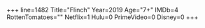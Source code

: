 +++
line=1482
Title="Flinch"
Year=2019
Age="7+"
IMDb=4
RottenTomatoes=""
Netflix=1
Hulu=0
PrimeVideo=0
Disney=0
+++

